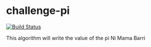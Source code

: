 # challenge-pi
[![Build Status](http://ec2-52-54-92-202.compute-1.amazonaws.com/buildStatus/icon?job=challenge-pi)](http://ec2-52-54-92-202.compute-1.amazonaws.com/job/challenge-pi/)

This algorithm will write the value of the pi
Ni Mama Barri
